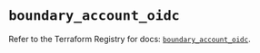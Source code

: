 # `boundary_account_oidc`

Refer to the Terraform Registry for docs: [`boundary_account_oidc`](https://registry.terraform.io/providers/hashicorp/boundary/1.1.15/docs/resources/account_oidc).
